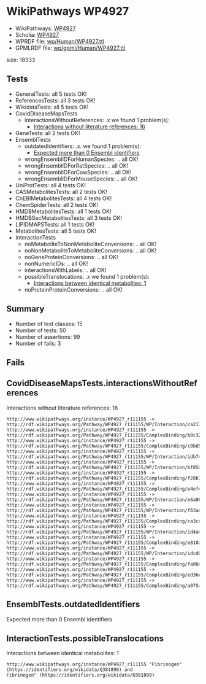 # WikiPathways WP4927

* WikiPathways: [WP4927](https://identifiers.org/wikipathways:WP4927)
* Scholia: [WP4927](https://scholia.toolforge.org/wikipathways/WP4927)
* WPRDF file: [wp/Human/WP4927.ttl](../wp/Human/WP4927.ttl)
* GPMLRDF file: [wp/gpml/Human/WP4927.ttl](../wp/gpml/Human/WP4927.ttl)

size: 18333
## Tests
* GeneralTests: all 5 tests OK!
* ReferencesTests: all 3 tests OK!
* WikidataTests: all 5 tests OK!
* CovidDiseaseMapsTests
    * interactionsWithoutReferences: .x we found 1 problem(s):
        * [Interactions without literature references: 16](#9701cce7)
* GeneTests: all 2 tests OK!
* EnsemblTests
    * outdatedIdentifiers: .x. we found 1 problem(s):
        * [Expected more than 0 Ensembl identifiers](#f44398b7)
    * wrongEnsemblIDForHumanSpecies: .. all OK!
    * wrongEnsemblIDForRatSpecies: .. all OK!
    * wrongEnsemblIDForCowSpecies: .. all OK!
    * wrongEnsemblIDForMouseSpecies: .. all OK!
* UniProtTests: all 4 tests OK!
* CASMetabolitesTests: all 2 tests OK!
* ChEBIMetabolitesTests: all 4 tests OK!
* ChemSpiderTests: all 2 tests OK!
* HMDBMetabolitesTests: all 1 tests OK!
* HMDBSecMetabolitesTests: all 3 tests OK!
* LIPIDMAPSTests: all 1 tests OK!
* MetabolitesTests: all 5 tests OK!
* InteractionTests
    * noMetaboliteToNonMetaboliteConversions: .. all OK!
    * noNonMetaboliteToMetaboliteConversions: .. all OK!
    * noGeneProteinConversions: .. all OK!
    * nonNumericIDs: .. all OK!
    * interactionsWithLabels: .. all OK!
    * possibleTranslocations: .x we found 1 problem(s):
        * [Interactions between identical metabolites: 1](#d59038c4)
    * noProteinProteinConversions: .. all OK!


## Summary

* Number of test classes: 15
* Number of tests: 50
* Number of assertions: 99
* Number of fails: 3

## Fails

<a name="9701cce7" />

## CovidDiseaseMapsTests.interactionsWithoutReferences

Interactions without literature references: 16
```
http://www.wikipathways.org/instance/WP4927_r111155 -> http://rdf.wikipathways.org/Pathway/WP4927_r111155/WP/Interaction/ca217
http://www.wikipathways.org/instance/WP4927_r111155 -> http://rdf.wikipathways.org/Pathway/WP4927_r111155/ComplexBinding/b0c32
http://www.wikipathways.org/instance/WP4927_r111155 -> http://rdf.wikipathways.org/Pathway/WP4927_r111155/ComplexBinding/c0bd5
http://www.wikipathways.org/instance/WP4927_r111155 -> http://rdf.wikipathways.org/Pathway/WP4927_r111155/WP/Interaction/idb74bed26
http://www.wikipathways.org/instance/WP4927_r111155 -> http://rdf.wikipathways.org/Pathway/WP4927_r111155/WP/Interaction/bf85d
http://www.wikipathways.org/instance/WP4927_r111155 -> http://rdf.wikipathways.org/Pathway/WP4927_r111155/ComplexBinding/f28b7
http://www.wikipathways.org/instance/WP4927_r111155 -> http://rdf.wikipathways.org/Pathway/WP4927_r111155/ComplexBinding/e4ef4
http://www.wikipathways.org/instance/WP4927_r111155 -> http://rdf.wikipathways.org/Pathway/WP4927_r111155/WP/Interaction/e6a86
http://www.wikipathways.org/instance/WP4927_r111155 -> http://rdf.wikipathways.org/Pathway/WP4927_r111155/WP/Interaction/f63aa
http://www.wikipathways.org/instance/WP4927_r111155 -> http://rdf.wikipathways.org/Pathway/WP4927_r111155/ComplexBinding/ca3cc
http://www.wikipathways.org/instance/WP4927_r111155 -> http://rdf.wikipathways.org/Pathway/WP4927_r111155/WP/Interaction/id4ad70e42
http://www.wikipathways.org/instance/WP4927_r111155 -> http://rdf.wikipathways.org/Pathway/WP4927_r111155/ComplexBinding/e818a
http://www.wikipathways.org/instance/WP4927_r111155 -> http://rdf.wikipathways.org/Pathway/WP4927_r111155/WP/Interaction/idcd0d4be5
http://www.wikipathways.org/instance/WP4927_r111155 -> http://rdf.wikipathways.org/Pathway/WP4927_r111155/ComplexBinding/fa86d
http://www.wikipathways.org/instance/WP4927_r111155 -> http://rdf.wikipathways.org/Pathway/WP4927_r111155/ComplexBinding/ed36c
http://www.wikipathways.org/instance/WP4927_r111155 -> http://rdf.wikipathways.org/Pathway/WP4927_r111155/ComplexBinding/a075a

```
<a name="f44398b7" />

## EnsemblTests.outdatedIdentifiers

Expected more than 0 Ensembl identifiers
<a name="d59038c4" />

## InteractionTests.possibleTranslocations

Interactions between identical metabolites: 1
```
http://www.wikipathways.org/instance/WP4927_r111155 "Fibrinogen" (https://identifiers.org/wikidata/Q381899) and 
Fibrinogen" (https://identifiers.org/wikidata/Q381899)

```
